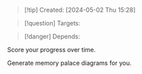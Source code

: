 
>[!tip] Created: [2024-05-02 Thu 15:28]

>[!question] Targets: 

>[!danger] Depends: 

Score your progress over time.

Generate memory palace diagrams for you.